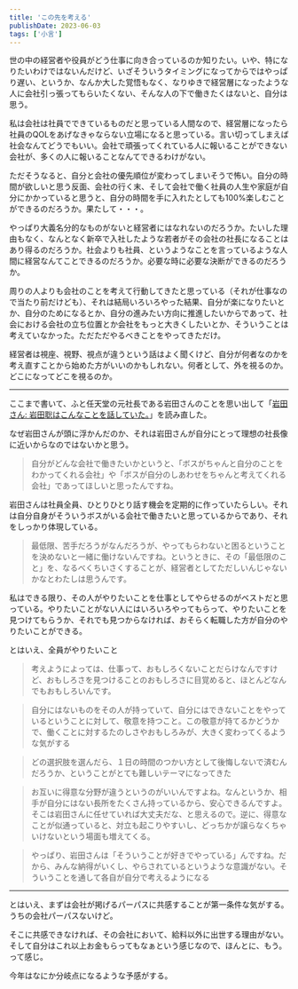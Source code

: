 ```yaml
---
title: 'この先を考える'
publishDate: 2023-06-03
tags: ['小言']
---
```


世の中の経営者や役員がどう仕事に向き合っているのか知りたい。いや、特になりたいわけではないんだけど、いざそういうタイミングになってからではやっぱり遅い、というか、なんか大した覚悟もなく、なりゆきで経営層になったような人に会社引っ張ってもらいたくない、そんな人の下で働きたくはないと、自分は思う。

私は会社は社員でできているものだと思っている人間なので、経営層になったら社員のQOLをあげなきゃならない立場になると思っている。言い切ってしまえば社会なんてどうでもいい。会社で頑張ってくれている人に報いることができない会社が、多くの人に報いることなんてできるわけがない。

ただそうなると、自分と会社の優先順位が変わってしまいそうで怖い。自分の時間が欲しいと思う反面、会社の行く末、そして会社で働く社員の人生や家庭が自分にかかっていると思うと、自分の時間を手に入れたとしても100%楽しむことができるのだろうか。果たして・・・。

やっぱり大義名分的なものがないと経営者にはなれないのだろうか。たいした理由もなく、なんとなく新卒で入社したような若者がその会社の社長になることはあり得るのだろうか。社会よりも社員、というようなことを言っているような人間に経営なんてことできるのだろうか。必要な時に必要な決断ができるのだろうか。

周りの人よりも会社のことを考えて行動してきたと思っている（それが仕事なので当たり前だけども）、それは結局いろいろやった結果、自分が楽になりたいとか、自分のためになるとか、自分の進みたい方向に推進したいからであって、社会における会社の立ち位置とか会社をもっと大きくしたいとか、そういうことは考えていなかった。ただただやるべきことをやってきただけ。

経営者は視座、視野、視点が違うという話はよく聞くけど、自分が何者なのかを考え直すことから始めた方がいいのかもしれない。何者として、外を視るのか。どこになってどこを視るのか。

---

ここまで書いて、ふと任天堂の元社長である岩田さんのことを思い出して「[岩田さん: 岩田聡はこんなことを話していた。](https://www.amazon.co.jp/dp/B07W3TQ4RB/)」を読み直した。

なぜ岩田さんが頭に浮かんだのか、それは岩田さんが自分にとって理想の社長像に近いからなのではないかと思う。

> 自分がどんな会社で働きたいかというと、「ボスがちゃんと自分のことをわかってくれる会社」や「ボスが自分のしあわせをちゃんと考えてくれる会社」であってほしいと思ったんですね。

岩田さんは社員全員、ひとりひとり話す機会を定期的に作っていたらしい。それは自分自身がそういうボスがいる会社で働きたいと思っているからであり、それをしっかり体現している。

> 最低限、苦手だろうがなんだろうが、やってもらわないと困るということを決めないと一緒に働けないんですね。というときに、その「最低限のこと」を、なるべくちいさくすることが、経営者としてただしいんじゃないかなとわたしは思うんです。

私はできる限り、その人がやりたいことを仕事としてやらせるのがベストだと思っている。やりたいことがない人にはいろいろやってもらって、やりたいことを見つけてもらうか、それでも見つからなければ、おそらく転職した方が自分のやりたいことができる。

とはいえ、全員がやりたいこと

> 考えようによっては、仕事って、おもしろくないことだらけなんですけど、おもしろさを見つけることのおもしろさに目覚めると、ほとんどなんでもおもしろいんです。

> 自分にはないものをその人が持っていて、自分にはできないことをやっているということに対して、敬意を持つこと。この敬意が持てるかどうかで、働くことに対するたのしさやおもしろみが、大きく変わってくるような気がする

> どの選択肢を選んだら、１日の時間のつかい方として後悔しないで済むんだろうか、ということがとても難しいテーマになってきた

> お互いに得意な分野が違うというのがいいんですよね。なんというか、相手が自分にはない長所をたくさん持っているから、安心できるんですよ。そこは岩田さんに任せていれば大丈夫だな、と思えるので。逆に、得意なことが似通っていると、対立も起こりやすいし、どっちかが譲らなくちゃいけないという場面も増えてくる。

> やっぱり、岩田さんは「そういうことが好きでやっている」んですね。だから、みんな納得がいくし、やらされているというような意識がない。そういうことを通して各自が自分で考えるようになる

---

とはいえ、まずは会社が掲げるパーパスに共感することが第一条件な気がする。うちの会社パーパスないけど。

そこに共感できなければ、その会社において、給料以外に出世する理由がない。そして自分はこれ以上お金もらってもなぁという感じなので、ほんとに、もう。って感じ。

今年はなにか分岐点になるような予感がする。

